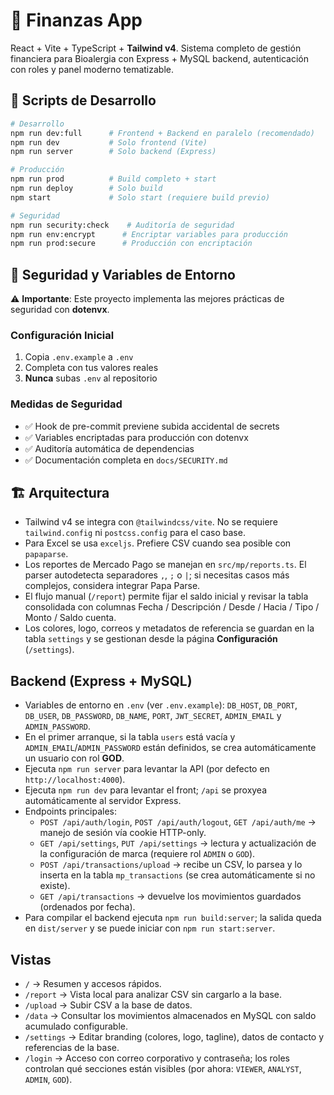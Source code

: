 # 🏦 Finanzas App

React + Vite + TypeScript + **Tailwind v4**. Sistema completo de gestión financiera para Bioalergia con Express + MySQL backend, autenticación con roles y panel moderno tematizable.

## 🚀 Scripts de Desarrollo

```bash
# Desarrollo
npm run dev:full      # Frontend + Backend en paralelo (recomendado)
npm run dev           # Solo frontend (Vite)
npm run server        # Solo backend (Express)

# Producción
npm run prod          # Build completo + start
npm run deploy        # Solo build
npm start             # Solo start (requiere build previo)

# Seguridad
npm run security:check    # Auditoría de seguridad
npm run env:encrypt      # Encriptar variables para producción
npm run prod:secure      # Producción con encriptación
```

## 🔐 Seguridad y Variables de Entorno

⚠️ **Importante**: Este proyecto implementa las mejores prácticas de seguridad con **dotenvx**.

### Configuración Inicial
1. Copia `.env.example` a `.env`
2. Completa con tus valores reales
3. **Nunca** subas `.env` al repositorio

### Medidas de Seguridad
- ✅ Hook de pre-commit previene subida accidental de secrets
- ✅ Variables encriptadas para producción con dotenvx
- ✅ Auditoría automática de dependencias
- ✅ Documentación completa en `docs/SECURITY.md`

## 🏗️ Arquitectura
- Tailwind v4 se integra con `@tailwindcss/vite`. No se requiere `tailwind.config` ni `postcss.config` para el caso base.
- Para Excel se usa `exceljs`. Prefiere CSV cuando sea posible con `papaparse`.
- Los reportes de Mercado Pago se manejan en `src/mp/reports.ts`. El parser autodetecta separadores `,`, `;` o `|`; si necesitas casos más complejos, considera integrar Papa Parse.
- El flujo manual (`/report`) permite fijar el saldo inicial y revisar la tabla consolidada con columnas Fecha / Descripción / Desde / Hacia / Tipo / Monto / Saldo cuenta.
- Los colores, logo, correos y metadatos de referencia se guardan en la tabla `settings` y se gestionan desde la página **Configuración** (`/settings`).

## Backend (Express + MySQL)
- Variables de entorno en `.env` (ver `.env.example`): `DB_HOST`, `DB_PORT`, `DB_USER`, `DB_PASSWORD`, `DB_NAME`, `PORT`, `JWT_SECRET`, `ADMIN_EMAIL` y `ADMIN_PASSWORD`.
- En el primer arranque, si la tabla `users` está vacía y `ADMIN_EMAIL`/`ADMIN_PASSWORD` están definidos, se crea automáticamente un usuario con rol **GOD**.
- Ejecuta `npm run server` para levantar la API (por defecto en `http://localhost:4000`).
- Ejecuta `npm run dev` para levantar el front; `/api` se proxyea automáticamente al servidor Express.
- Endpoints principales:
  - `POST /api/auth/login`, `POST /api/auth/logout`, `GET /api/auth/me` → manejo de sesión vía cookie HTTP-only.
  - `GET /api/settings`, `PUT /api/settings` → lectura y actualización de la configuración de marca (requiere rol `ADMIN` o `GOD`).
  - `POST /api/transactions/upload` → recibe un CSV, lo parsea y lo inserta en la tabla `mp_transactions` (se crea automáticamente si no existe).
  - `GET /api/transactions` → devuelve los movimientos guardados (ordenados por fecha).
- Para compilar el backend ejecuta `npm run build:server`; la salida queda en `dist/server` y se puede iniciar con `npm run start:server`.

## Vistas
- `/` → Resumen y accesos rápidos.
- `/report` → Vista local para analizar CSV sin cargarlo a la base.
- `/upload` → Subir CSV a la base de datos.
- `/data` → Consultar los movimientos almacenados en MySQL con saldo acumulado configurable.
- `/settings` → Editar branding (colores, logo, tagline), datos de contacto y referencias de la base.
- `/login` → Acceso con correo corporativo y contraseña; los roles controlan qué secciones están visibles (por ahora: `VIEWER`, `ANALYST`, `ADMIN`, `GOD`).
